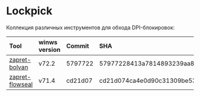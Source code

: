 # Lockpick

Коллекция различных инструментов для обхода DPI-блокировок:

| Tool                                                                  | winws version | Commit   | SHA                                      |
| :-------------------------------------------------------------------- | :------------ | :------- | :--------------------------------------- |
| [zapret-bolvan](https://github.com/bol-van/zapret-win-bundle)         | v72.2         | 5797722  | 57977228413a7814893239aa810c81f32a1b115b |
| [zapret-flowseal](https://github.com/Flowseal/zapret-discord-youtube) | v71.4         | cd21d07  | cd21d074ca4e0d90c31309be53400fe7fd7f423c |
